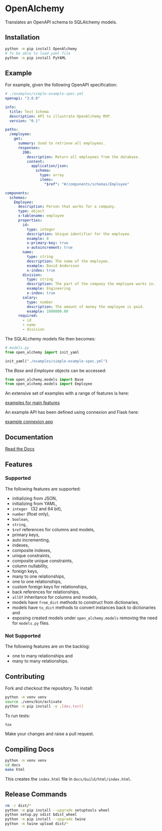 # OpenAlchemy
Translates an OpenAPI schema to SQLAlchemy models.

## Installation
```bash
python -m pip install OpenAlchemy
# To be able to load yaml file
python -m pip install PyYAML
```

## Example

For example, given the following OpenAPI specification:

```yaml
# ./examples/simple-example-spec.yml
openapi: "3.0.0"

info:
  title: Test Schema
  description: API to illustrate OpenAlchemy MVP.
  version: "0.1"

paths:
  /employee:
    get:
      summary: Used to retrieve all employees.
      responses:
        200:
          description: Return all employees from the database.
          content:
            application/json:
              schema:
                type: array
                items:
                  "$ref": "#/components/schemas/Employee"

components:
  schemas:
    Employee:
      description: Person that works for a company.
      type: object
      x-tablename: employee
      properties:
        id:
          type: integer
          description: Unique identifier for the employee.
          example: 0
          x-primary-key: true
          x-autoincrement: true
        name:
          type: string
          description: The name of the employee.
          example: David Andersson
          x-index: true
        division:
          type: string
          description: The part of the company the employee works in.
          example: Engineering
          x-index: true
        salary:
          type: number
          description: The amount of money the employee is paid.
          example: 1000000.00
      required:
        - id
        - name
        - division
```

The SQLALchemy models file then becomes:
```python
# models.py
from open_alchemy import init_yaml

init_yaml("./examples/simple-example-spec.yml")
```

The _Base_ and _Employee_ objects can be accessed:
```python
from open_alchemy.models import Base
from open_alchemy.models import Employee
```

An extensive set of examples with a range of features is here:

[examples for main features](examples)

An example API has been defined using connexion and Flask here:

[example connexion app](examples/app)

## Documentation
[Read the Docs](https://openapi-sqlalchemy.readthedocs.io/en/latest/)

## Features
### Supported
The following features are supported:
- initializing from JSON,
- initializing from YAML,
- `integer ` (32 and 64 bit),
- `number` (float only),
- `boolean`,
- `string`,
- `$ref` references for columns and models,
- primary keys,
- auto incrementing,
- indexes,
- composite indexes,
- unique constraints,
- composite unique constraints,
- column nullability,
- foreign keys,
- many to one relationships,
- one to one relationships,
- custom foreign keys for relationships,
- back references for relationships,
- `allOf` inheritance for columns and models,
- models have `from_dict` methods to construct from dictionaries,
- models have `to_dict` methods to convert instances back to dictionaries and
- exposing created models under `open_alchemy.models` removing the need for `models.py` files.

### Not Supported
The following features are on the backlog:
- one to many relationships and
- many to many relationships.

## Contributing
Fork and checkout the repository. To install:
```bash
python -m venv venv
source ./venv/bin/activate
python -m pip install -e .[dev,test]
```
To run tests:
```bash
tox
```
Make your changes and raise a pull request.

## Compiling Docs
```bash
python -m venv venv
cd docs
make html
```
This creates the `index.html` file in `docs/build/html/index.html`.

## Release Commands
```bash
rm -r dist/*
python -m pip install --upgrade setuptools wheel
python setup.py sdist bdist_wheel
python -m pip install --upgrade twine
python -m twine upload dist/*
```
